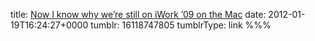 title: [Now I know why we’re still on iWork ’09 on the Mac](http://www.apple.com/ibooks-author/)
date: 2012-01-19T16:24:27+0000
tumblr: 16118747805
tumblrType: link
%%%


